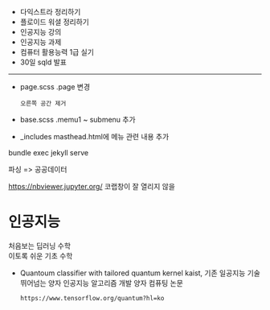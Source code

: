 * 다익스트라 정리하기
* 플로이드 워셜 정리하기
* 인공지능 강의
* 인공지능 과제
* 컴퓨터 활용능력 1급 실기
* 30일 sqld 발표
* * * 
* page.scss .page 변경
    
      오른쪽 공간 제거
* base.scss .memu1 ~ submenu 추가
* _includes masthead.html에 메뉴 관련 내용 추가
      
      
bundle exec jekyll serve

파싱
=> 공공데이터 

https://nbviewer.jupyter.org/ 
코랩창이 잘 열리지 않을 

# 인공지능
  처음보는 딥러닝 수학  
  이토록 쉬운 기초 수학

* Quantoum classifier with tailored quantum kernel 
      kaist, 기존 일공지능 기술 뛰어넘는 양자 인공지능 알고리즘 개발 
      양자 컴퓨팅 논문
      
      
      https://www.tensorflow.org/quantum?hl=ko
